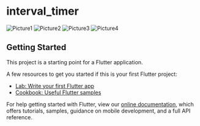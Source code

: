 # interval_timer

![Picture1](https://user-images.githubusercontent.com/48116105/148002041-64c380e9-55ae-414b-ad23-4298795680a8.jpg)
![Picture2](https://user-images.githubusercontent.com/48116105/148002233-c8b386c6-c0e6-4352-9022-cc87e5449323.jpg)
![Picture3](https://user-images.githubusercontent.com/48116105/148002302-ec456320-499a-4241-982e-179d3853ee3e.jpg)
![Picture4](https://user-images.githubusercontent.com/48116105/148002355-568914b9-dc05-4c25-bfe8-282006f5bf1b.jpg)





## Getting Started

This project is a starting point for a Flutter application.

A few resources to get you started if this is your first Flutter project:

- [Lab: Write your first Flutter app](https://flutter.dev/docs/get-started/codelab)
- [Cookbook: Useful Flutter samples](https://flutter.dev/docs/cookbook)

For help getting started with Flutter, view our
[online documentation](https://flutter.dev/docs), which offers tutorials,
samples, guidance on mobile development, and a full API reference.
